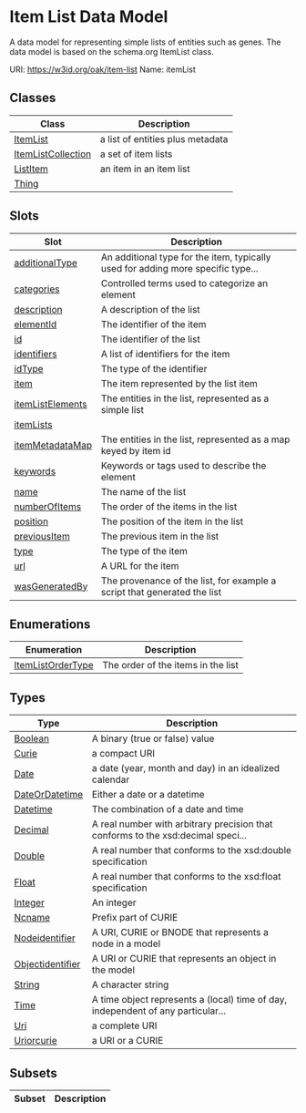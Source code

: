 # Item List Data Model

A data model for representing simple lists of entities such as genes. The data model is based on the schema.org ItemList class.

URI: https://w3id.org/oak/item-list
Name: itemList



## Classes

| Class | Description |
| --- | --- |
| [ItemList](ItemList.md) | a list of entities plus metadata |
| [ItemListCollection](ItemListCollection.md) | a set of item lists |
| [ListItem](ListItem.md) | an item in an item list |
| [Thing](Thing.md) |  |


## Slots

| Slot | Description |
| --- | --- |
| [additionalType](additionalType.md) | An additional type for the item, typically used for adding more specific type... |
| [categories](categories.md) | Controlled terms used to categorize an element |
| [description](description.md) | A description of the list |
| [elementId](elementId.md) | The identifier of the item |
| [id](id.md) | The identifier of the list |
| [identifiers](identifiers.md) | A list of identifiers for the item |
| [idType](idType.md) | The type of the identifier |
| [item](item.md) | The item represented by the list item |
| [itemListElements](itemListElements.md) | The entities in the list, represented as a simple list |
| [itemLists](itemLists.md) |  |
| [itemMetadataMap](itemMetadataMap.md) | The entities in the list, represented as a map keyed by item id |
| [keywords](keywords.md) | Keywords or tags used to describe the element |
| [name](name.md) | The name of the list |
| [numberOfItems](numberOfItems.md) | The order of the items in the list |
| [position](position.md) | The position of the item in the list |
| [previousItem](previousItem.md) | The previous item in the list |
| [type](type.md) | The type of the item |
| [url](url.md) | A URL for the item |
| [wasGeneratedBy](wasGeneratedBy.md) | The provenance of the list, for example a script that generated the list |


## Enumerations

| Enumeration | Description |
| --- | --- |
| [ItemListOrderType](ItemListOrderType.md) | The order of the items in the list |


## Types

| Type | Description |
| --- | --- |
| [Boolean](Boolean.md) | A binary (true or false) value |
| [Curie](Curie.md) | a compact URI |
| [Date](Date.md) | a date (year, month and day) in an idealized calendar |
| [DateOrDatetime](DateOrDatetime.md) | Either a date or a datetime |
| [Datetime](Datetime.md) | The combination of a date and time |
| [Decimal](Decimal.md) | A real number with arbitrary precision that conforms to the xsd:decimal speci... |
| [Double](Double.md) | A real number that conforms to the xsd:double specification |
| [Float](Float.md) | A real number that conforms to the xsd:float specification |
| [Integer](Integer.md) | An integer |
| [Ncname](Ncname.md) | Prefix part of CURIE |
| [Nodeidentifier](Nodeidentifier.md) | A URI, CURIE or BNODE that represents a node in a model |
| [Objectidentifier](Objectidentifier.md) | A URI or CURIE that represents an object in the model |
| [String](String.md) | A character string |
| [Time](Time.md) | A time object represents a (local) time of day, independent of any particular... |
| [Uri](Uri.md) | a complete URI |
| [Uriorcurie](Uriorcurie.md) | a URI or a CURIE |


## Subsets

| Subset | Description |
| --- | --- |

